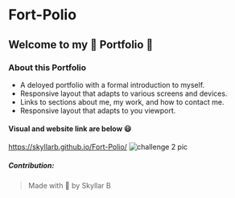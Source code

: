 # Fort-Polio
## Welcome to my 🌟 Portfolio 🌟

### About this Portfolio
* A deloyed portfolio with a formal introduction to myself.
* Responsive layout that adapts to various screens and devices.
* Links to sections about me, my work, and how to contact me.
* Responsive layout that adapts to you viewport.

#### Visual and website link are below 😃
https://skyllarb.github.io/Fort-Polio/
![challenge 2 pic](https://user-images.githubusercontent.com/85655122/124399757-8fa03a80-dceb-11eb-8d1f-457d0382ac30.png)



##### Contribution:
> Made with 💖 by Skyllar B
